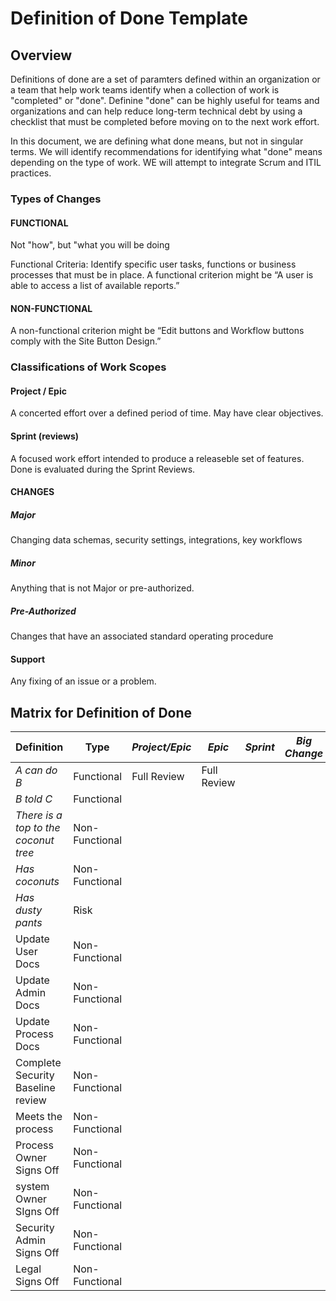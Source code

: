 # Definition of Done Template

## Overview

Definitions of done are a set of paramters defined within an organization or a team that help work teams identify when a collection of work is "completed" or "done". Definine "done" can be highly useful for teams and organizations and can help reduce long-term technical debt by using a checklist that must be completed before moving on to the next work effort. 

In this document, we are defining what done means, but not in singular terms. We will identify recommendations for identifying what "done" means depending on the type of work. WE will attempt to integrate Scrum and ITIL practices.

### Types of Changes

#### FUNCTIONAL

Not "how", but "what you will be doing

Functional Criteria: Identify specific user tasks, functions or business processes that must be in place. A functional criterion might be “A user is able to access a list of available reports.”

#### NON-FUNCTIONAL

A non-functional criterion might be “Edit buttons and Workflow buttons comply with the Site Button Design.”

### Classifications of Work Scopes

#### Project / Epic

A concerted effort over a defined period of time. May have clear objectives.

#### Sprint (reviews)

A focused work effort intended to produce a releaseble set of features. Done is evaluated during the Sprint Reviews.

#### CHANGES

##### Major

Changing data schemas, security settings, integrations, key workflows

##### Minor

Anything that is not Major or pre-authorized.

##### Pre-Authorized

Changes that have an associated standard operating procedure

#### Support

Any fixing of an issue or a problem.

## Matrix for Definition of Done

|	**Definition**	|	**Type**	|	_Project/Epic_	|	_Epic_	|	_Sprint_	|	_Big Change_	|	_Small Change_	|	_Tiny Change_	|	_Support Service_	|
| ----- | ----- | ----- | ----- | ----- | ----- | ----- | ----- | ----- |
|	_A can do B_	|	Functional	|	Full Review	|	Full Review	|		|		|		|		|
|	_B told C_	|	Functional	|	|	|		|		|		|		|
|	_There is a top to the coconut tree_	|	Non-Functional	|	|	|		|		|		|		|
|	_Has coconuts_	|	Non-Functional	|	|	|		|		|		|		|
|	_Has dusty pants_	|	Risk	|	|	|		|		|		|		|
|	Update User Docs	|	Non-Functional	|	|	|		|		|		|		|
|	Update Admin Docs	|	Non-Functional	|	|	|		|		|		|		|
|	Update Process Docs	|	Non-Functional	|	|	|		|		|		|		|
|	Complete Security Baseline review	|	Non-Functional	|	|	|		|		|		|		|
|	Meets the process	|	Non-Functional	|	|	|		|		|		|		|
|	Process Owner Signs Off	|	Non-Functional	|	|	|		|		|		|		|
|	system Owner SIgns Off	|	Non-Functional	|	|	|		|		|		|		|
|	Security Admin Signs Off	|	Non-Functional	|	|	|		|		|		|		|
|	Legal Signs Off	|	Non-Functional	|	|	|		|		|		|		|
